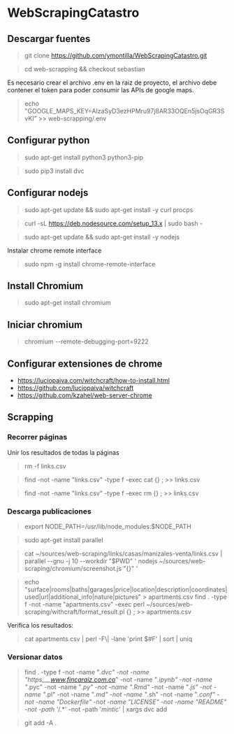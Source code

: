 # WebScrapingCatastro

## Descargar fuentes

> git clone https://github.com/ymontilla/WebScrapingCatastro.git

> cd web-scrapping && checkout sebastian

Es necesario crear el archivo .env en la raiz de proyecto, el archivo debe contener el token para poder consumir las APIs de google maps.

> echo "GOOGLE_MAPS_KEY=AIzaSyD3ezHPMru97j8AR33OQEn5jsOqGR3SvKI" >> web-scrapping/.env


## Configurar python

> sudo apt-get install python3 python3-pip

> sudo pip3 install dvc


## Configurar nodejs

> sudo apt-get update && sudo apt-get install -y curl procps 

> curl -sL https://deb.nodesource.com/setup_13.x |  sudo bash -

> sudo apt-get update && sudo apt-get install -y nodejs

Instalar chrome remote interface

> sudo  npm -g install chrome-remote-interface




## Install Chromium

> sudo apt-get install chromium

## Iniciar chromium

> chromium --remote-debugging-port=9222


## Configurar extensiones de chrome

- https://luciopaiva.com/witchcraft/how-to-install.html
 - https://github.com/luciopaiva/witchcraft
 - https://github.com/kzahel/web-server-chrome


## Scrapping

### Recorrer páginas

Unir los resultados de todas la páginas

> rm -f links.csv

> find -not -name "links.csv" -type f -exec cat {} \; >> links.csv

> find -not -name "links.csv" -type f -exec rm {} \; >> links.csv


### Descarga publicaciones

<!-- #region -->
> export NODE_PATH=/usr/lib/node_modules:$NODE_PATH

> sudo apt-get install parallel

> cat ~/sources/web-scraping/links/casas/manizales-venta/links.csv  | parallel --gnu -j 10 --workdir "$PWD" '
> nodejs ~/sources/web-scraping/chromium/screenshot.js "{}"
> '

> echo "surface|rooms|baths|garages|price|location|description|coordinates|used|url|additional_info|nature|pictures" > apartments.csv
> find . -type f -not -name "apartments.csv" -exec perl ~/sources/web-scraping/withcraft/format_result.pl {} \; >> apartments.csv


Verifica los resultados:

> cat apartments.csv | perl -F\\\| -lane 'print $#F' | sort | uniq
<!-- #endregion -->

### Versionar datos

> find . -type f -not -name "*.dvc" -not -name "https___www.fincaraiz.com.co*" -not -name "*.ipynb" -not -name "*.pyc" -not -name "*.py" -not -name "*.Rmd" -not -name "*.js" -not -name "*.pl" -not -name "*.md" -not -name "*.sh" -not -name "*.conf" -not -name "Dockerfile" -not -name "LICENSE" -not -name "README" -not -path '*/\.*' -not -path '*mintic*'  | xargs dvc add

> git add -A .

```python

```
